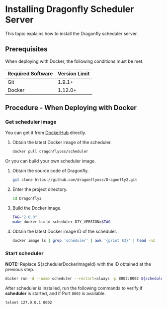 # Installing Dragonfly Scheduler Server

This topic explains how to install the Dragonfly scheduler server.

## Prerequisites

When deploying with Docker, the following conditions must be met.

| Required Software | Version Limit |
| ----------------- | ------------- |
| Git               | 1.9.1+        |
| Docker            | 1.12.0+       |

## Procedure - When Deploying with Docker

### Get scheduler image

You can get it from [DockerHub](https://hub.docker.com/) directly.

1. Obtain the latest Docker image of the scheduler.

   ```sh
   docker pull dragonflyoss/scheduler
   ```

Or you can build your own scheduler image.

1. Obtain the source code of Dragonfly.

   ```sh
   git clone https://github.com/dragonflyoss/Dragonfly2.git
   ```

2. Enter the project directory.

   ```sh
   cd Dragonfly2
   ```

3. Build the Docker image.

   ```sh
   TAG="2.0.0"
   make docker-build-scheduler D7Y_VERSION=$TAG
   ```

4. Obtain the latest Docker image ID of the scheduler.

   ```sh
   docker image ls | grep 'scheduler' | awk '{print $3}' | head -n1
   ```

### Start scheduler

**NOTE:** Replace ${schedulerDockerImageId} with
the ID obtained at the previous step.

```sh
docker run -d --name scheduler --restart=always -p 8002:8002 ${schedulerDockerImageId}
```

After scheduler is installed, run the following commands to
verify if **scheduler** is started, and if Port `8002` is available.

```sh
telnet 127.0.0.1 8002
```
